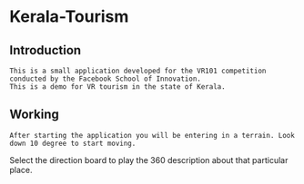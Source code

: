 # Kerala-Tourism
## Introduction
	This is a small application developed for the VR101 competition conducted by the Facebook School of Innovation. 
	This is a demo for VR tourism in the state of Kerala.

## Working
	After starting the application you will be entering in a terrain. Look down 10 degree to start moving.	
Select the direction board to play the 360 description about that particular place.